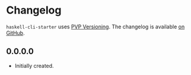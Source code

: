 # Changelog

`haskell-cli-starter` uses [PVP Versioning][1].
The changelog is available [on GitHub][2].

## 0.0.0.0

* Initially created.

[1]: https://pvp.haskell.org
[2]: https://github.com/sgillespie/haskell-cli-starter/releases
